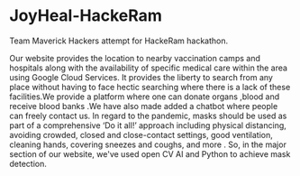 # JoyHeal-HackeRam
Team Maverick Hackers attempt for HackeRam hackathon.

Our website provides the location to nearby vaccination camps and hospitals along with the availability of specific medical care within the area using Google Cloud Services. It provides the liberty to search from any place without having to face hectic searching where there is a lack of these facilities.We provide a platform where one can donate organs ,blood and receive blood banks .We have also made added a chatbot where people can freely contact us. In regard to the pandemic, masks should be used as part of a comprehensive ‘Do it all!’ approach including physical distancing, avoiding crowded, closed and close-contact settings, good ventilation, cleaning hands, covering sneezes and coughs, and more . So, in the major section of our website, we've used open CV AI and Python to achieve mask detection.

